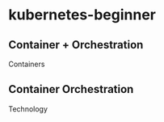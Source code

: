 # kubernetes-beginner
 ## Container + Orchestration
 Containers
 ## Container Orchestration
 Technology
 
 

 
